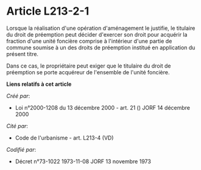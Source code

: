 # Article L213-2-1

Lorsque la réalisation d'une opération d'aménagement le justifie, le titulaire du droit de préemption peut décider d'exercer
son droit pour acquérir la fraction d'une unité foncière comprise à l'intérieur d'une partie de commune soumise à un des
droits de préemption institué en application du présent titre.

Dans ce cas, le propriétaire peut exiger que le titulaire du droit de préemption se porte acquéreur de l'ensemble de l'unité
foncière.

**Liens relatifs à cet article**

_Créé par_:

  - Loi n°2000-1208 du 13 décembre 2000 - art. 21 () JORF 14 décembre 2000

_Cité par_:

  - Code de l'urbanisme - art. L213-4 (VD)

_Codifié par_:

  - Décret n°73-1022 1973-11-08 JORF 13 novembre 1973
